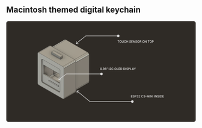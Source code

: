 ## Macintosh themed digital keychain

![CAD](https://github.com/keytosh/.github/blob/main/profile/Frame%208.png)
<!--
